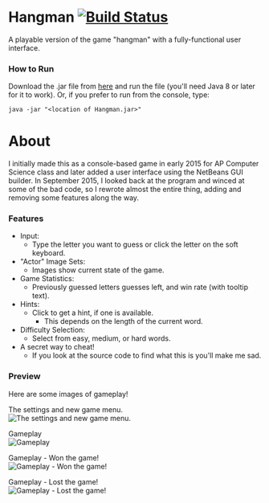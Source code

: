 # Hangman [![Build Status](https://travis-ci.org/OliverAbdulrahim/Hangman.svg?branch=build)](https://travis-ci.org/OliverAbdulrahim/Hangman)
A playable version of the game "hangman" with a fully-functional user interface.

### How to Run
Download the .jar file from [here](https://github.com/OliverAbdulrahim/Hangman/blob/master/target/Hangman-1.0.jar?raw=true) and run the file (you'll need Java 8 or later for it to work). Or, if you prefer to run from the console, type:
```
java -jar "<location of Hangman.jar>"
```

# About
I initially made this as a console-based game in early 2015 for AP Computer Science class and later added a user interface using the NetBeans GUI builder. In September 2015, I looked back at the program and winced at some of the bad code, so I rewrote almost the entire thing, adding and removing some features along the way.

### Features
  - Input: 
    - Type the letter you want to guess or click the letter on the soft keyboard.
  - "Actor" Image Sets:
    - Images show current state of the game.
  - Game Statistics:
    - Previously guessed letters guesses left, and win rate (with tooltip text).
  - Hints:
    - Click to get a hint, if one is available.
      - This depends on the length of the current word.
  - Difficulty Selection:
    - Select from easy, medium, or hard words.
  - A secret way to cheat!
    - If you look at the source code to find what this is you'll make me sad. 

### Preview
Here are some images of gameplay!  


The settings and new game menu.  
![The settings and new game menu.](src/main/resources/images/settings-menu.png)


Gameplay  
![Gameplay](src/main/resources/images/gameplay-won0.png)


Gameplay - Won the game!  
![Gameplay - Won the game!](src/main/resources/images/gameplay-won1.png)


Gameplay - Lost the game!  
![Gameplay - Lost the game!](src/main/resources/images/gameplay-lost0.png)